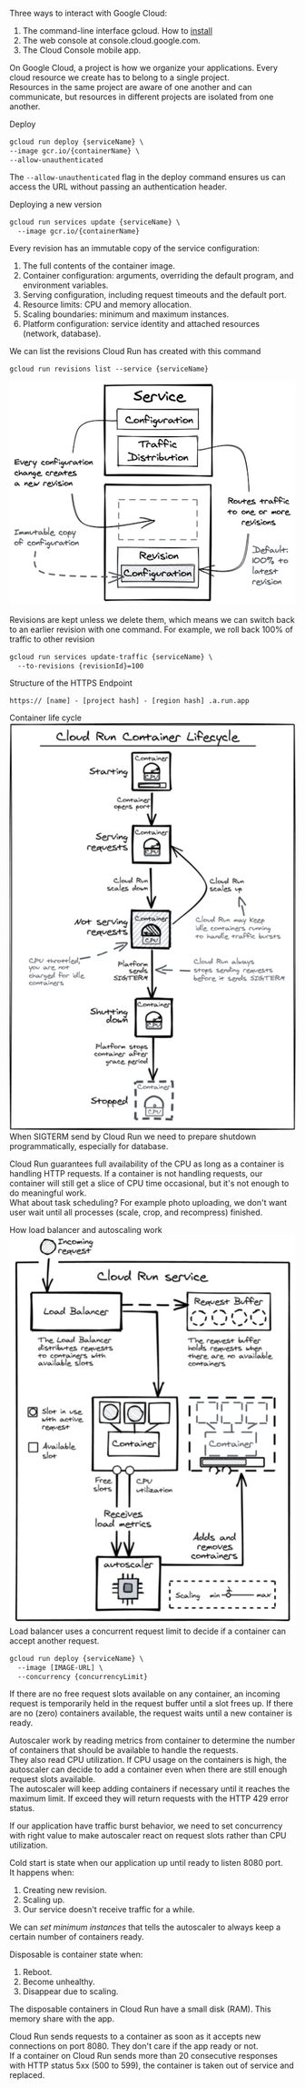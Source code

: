 Three ways to interact with Google Cloud:  
1. The command-line interface gcloud. How to [install](https://cloud.google.com/sdk/docs/install)  
2. The web console at console.cloud.google.com.  
3. The Cloud Console mobile app.

On Google Cloud, a project is how we organize your applications. Every cloud resource we create has to belong to a single project.  
Resources in the same project are aware of one another and can communicate, but resources in different projects are isolated from one another.

Deploy  
```text
gcloud run deploy {serviceName} \
--image gcr.io/{containerName} \
--allow-unauthenticated
```  
The `--allow-unauthenticated` flag in the deploy command ensures us can access the URL without passing an authentication header.

Deploying a new version  
```text
gcloud run services update {serviceName} \
  --image gcr.io/{containerName}
```

Every revision has an immutable copy of the service configuration:  
1. The full contents of the container image.  
2. Container configuration: arguments, overriding the default program, and environment variables.  
3. Serving configuration, including request timeouts and the default port.  
4. Resource limits: CPU and memory allocation.  
5. Scaling boundaries: minimum and maximum instances.  
6. Platform configuration: service identity and attached resources (network, database).

We can list the revisions Cloud Run has created with this command  
```text
gcloud run revisions list --service {serviceName}
```

![revision configuration](https://github.com/bluething/learn-googlecloudrun/blob/main/Building%20Serverless%20Applications%20with%20Google%20Cloud%20Run/images/revisionconfiguration.png?raw=true)

Revisions are kept unless we delete them, which means we can switch back to an earlier revision with one command. For example, we roll back 100% of traffic to other revision 
```text
gcloud run services update-traffic {serviceName} \
  --to-revisions {revisionId}=100
```

Structure of the HTTPS Endpoint  
```text
https:// [name] - [project hash] - [region hash] .a.run.app
```

Container life cycle  
![container life cylce](https://github.com/bluething/learn-googlecloudrun/blob/main/Building%20Serverless%20Applications%20with%20Google%20Cloud%20Run/images/containerlifecycle.png?raw=true)  
When SIGTERM send by Cloud Run we need to prepare shutdown programmatically, especially for database.

Cloud Run guarantees full availability of the CPU as long as a container is handling HTTP requests. If a container is not handling requests, our container will still get a slice of CPU time occasional, but it's not enough to do meaningful work.  
What about task scheduling? For example photo uploading, we don't want user wait until all processes (scale, crop, and recompress) finished.

How load balancer and autoscaling work  
![load balancer and autoscaling](https://github.com/bluething/learn-googlecloudrun/blob/main/Building%20Serverless%20Applications%20with%20Google%20Cloud%20Run/images/loadbalancerandautoscaling.png?raw=true)  
Load balancer uses a concurrent request limit to decide if a container can accept another request.  
```text
gcloud run deploy {serviceName} \
  --image [IMAGE-URL] \
  --concurrency {concurrencyLimit}
```  
If there are no free request slots available on any container, an incoming request is temporarily held in the request buffer until a slot frees up. If there are no (zero) containers available, the request waits until a new container is ready.

Autoscaler work by reading metrics from container to determine the number of containers that should be available to handle the requests.  
They also read CPU utilization. If CPU usage on the containers is high, the autoscaler can decide to add a container even when there are still enough request slots available.  
The autoscaler will keep adding containers if necessary until it reaches the maximum limit. If exceed they will return requests with the HTTP 429 error status.

If our application have traffic burst behavior, we need to set concurrency with right value to make autoscaler react on request slots rather than CPU utilization.

Cold start is state when our application up until ready to listen 8080 port.  
It happens when:  
1. Creating new revision.  
2. Scaling up.  
3. Our service doesn't receive traffic for a while.

We can _set minimum instances_ that tells the autoscaler to always keep a certain number of containers ready.

Disposable is container state when:  
1. Reboot.  
2. Become unhealthy.  
3. Disappear due to scaling.

The disposable containers in Cloud Run have a small disk (RAM). This memory share with the app.

Cloud Run sends requests to a container as soon as it accepts new connections on port 8080. They don't care if the app ready or not.  
If a container on Cloud Run sends more than 20 consecutive responses with HTTP status 5xx (500 to 599), the container is taken out of service and replaced.
